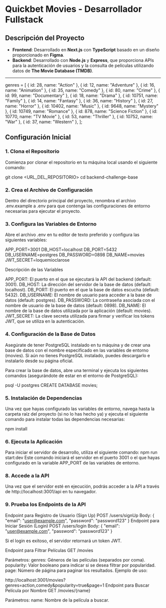 # Quickbet Movies - Desarrollador Fullstack

## Descripción del Proyecto
- **Frontend**: Desarrollado en **Next.js** con **TypeScript** basado en un diseño proporcionado en **Figma**.
- **Backend**: Desarrollado con **Node.js** y **Express**, que proporciona APIs para la autenticación de usuarios y la consulta de películas utilizando datos de **The Movie Database (TMDB)**.

---

genres = [
  { id: 28, name: "Action" },
  { id: 12, name: "Adventure" },
  { id: 16, name: "Animation" },
  { id: 35, name: "Comedy" },
  { id: 80, name: "Crime" },
  { id: 99, name: "Documentary" },
  { id: 18, name: "Drama" },
  { id: 10751, name: "Family" },
  { id: 14, name: "Fantasy" },
  { id: 36, name: "History" },
  { id: 27, name: "Horror" },
  { id: 10402, name: "Music" },
  { id: 9648, name: "Mystery" },
  { id: 10749, name: "Romance" },
  { id: 878, name: "Science Fiction" },
  { id: 10770, name: "TV Movie" },
  { id: 53, name: "Thriller" },
  { id: 10752, name: "War" },
  { id: 37, name: "Western" },
];


## Configuración Inicial

### 1. Clona el Repositorio

Comienza por clonar el repositorio en tu máquina local usando el siguiente comando:

git clone <URL_DEL_REPOSITORIO>
cd backend-challenge-base

### 2. Crea el Archivo de Configuración
Dentro del directorio principal del proyecto, renombra el archivo .env.example a .env para que contenga las configuraciones de entorno necesarias para ejecutar el proyecto.


### 3. Configura las Variables de Entorno
Abre el archivo .env en tu editor de texto preferido y configura las siguientes variables:


APP_PORT=3001
DB_HOST=localhost
DB_PORT=5432
DB_USERNAME=postgres
DB_PASSWORD=0898
DB_NAME=movies
JWT_SECRET=loquemioclarose

Descripción de las Variables

APP_PORT: El puerto en el que se ejecutará la API del backend (default: 3001).
DB_HOST: La dirección del servidor de la base de datos (default: localhost).
DB_PORT: El puerto en el que la base de datos escucha (default: 5432).
DB_USERNAME: El nombre de usuario para acceder a la base de datos (default: postgres).
DB_PASSWORD: La contraseña asociada con el nombre de usuario de la base de datos (default: 0898).
DB_NAME: El nombre de la base de datos utilizada por la aplicación (default: movies).
JWT_SECRET: La clave secreta utilizada para firmar y verificar los tokens JWT, que se utiliza en la autenticación.

### 4. Configuración de la Base de Datos
Asegúrate de tener PostgreSQL instalado en tu máquina y de crear una base de datos con el nombre especificado en las variables de entorno (movies). Si aún no tienes PostgreSQL instalado, puedes descargarlo e instalarlo desde su página oficial.

Para crear la base de datos, abre una terminal y ejecuta los siguientes comandos (asegurándote de estar en el entorno de PostgreSQL):


psql -U postgres
CREATE DATABASE movies;

### 5. Instalación de Dependencias
Una vez que hayas configurado las variables de entorno, navega hasta la carpeta raíz del proyecto (si no lo has hecho ya) y ejecuta el siguiente comando para instalar todas las dependencias necesarias:

npm install

### 6. Ejecuta la Aplicación
Para iniciar el servidor de desarrollo, utiliza el siguiente comando:
npm run start:dev
Este comando iniciará el servidor en el puerto 3001 o el que hayas configurado en la variable APP_PORT de las variables de entorno.

### 8. Accede a la API
Una vez que el servidor esté en ejecución, podrás acceder a la API a través de http://localhost:3001/api en tu navegador.

### 9. Prueba los Endpoints de la API
Endpoint para Registro de Usuario (Sign Up)
POST /users/signUp
Body:
{
  "email": "user@example.com",
  "password": "password123"
}
Endpoint para Iniciar Sesión (Login)
POST /users/login
Body:
{
  "email": "user@example.com",
  "password": "password123"
}

Si el login es exitoso, el servidor retornará un token JWT.

Endpoint para Filtrar Películas
GET /movies

Parámetros:
genres: Géneros de las películas (separados por coma).
popularity: Valor booleano para indicar si se desea filtrar por popularidad.
page: Número de página para paginar los resultados.
Ejemplo de uso:


http://localhost:3001/movies?genres=action,comedy&popularity=true&page=1
Endpoint para Buscar Película por Nombre
GET /movies/{name}

Parámetros:
name: Nombre de la película a buscar.

